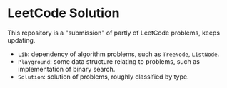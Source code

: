 # LeetCode Solution

This repository is a "submission" of partly of LeetCode problems, keeps updating.

- `Lib`: dependency of algorithm problems, such as `TreeNode`, `ListNode`.
- `Playground`: some data structure relating to problems, such as implementation of binary search.
- `Solution`: solution of problems, roughly classified by type.